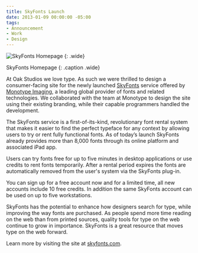 ```yaml
---
title: SkyFonts Launch
date: 2013-01-09 00:00:00 -05:00
tags:
- Announcement
- Work
- Design
---
```


![SkyFonts Homepage](/uploads/skyfonts.png "SkyFonts Homepage")
{: .wide}

SkyFonts Homepage
{: .caption .wide}

At Oak Studios we love type. As such we were thrilled to design a consumer-facing site for the newly launched [SkyFonts](http://skyfonts.com/) service offered by [Monotype Imaging](http://www.monotype.com/), a leading global provider of fonts and related technologies. We collaborated with the team at Monotype to design the site using their existing branding, while their capable programmers handled the development.

The SkyFonts service is a first-of-its-kind, revolutionary font rental system that makes it easier to find the perfect typeface for any context by allowing users to try or rent fully functional fonts. As of today’s launch SkyFonts already provides more than 8,000 fonts through its online platform and associated iPad app.




Users can try fonts free for up to five minutes in desktop applications or use credits to rent fonts temporarily. After a rental period expires the fonts are automatically removed from the user's system via the SkyFonts plug-in.

You can sign up for a free account now and for a limited time, all new accounts include 10 free credits. In addition the same SkyFonts account can be used on up to five workstations.

SkyFonts has the potential to enhance how designers search for type, while improving the way fonts are purchased. As people spend more time reading on the web than from printed sources, quality tools for type on the web continue to grow in importance. SkyFonts is a great resource that moves type on the web forward.

Learn more by visiting the site at [skyfonts.com](http://skyfonts.com/).
